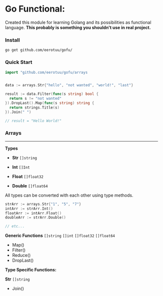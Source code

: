 # Go Functional:

Created this module for learning Golang and its possibilities as functional language.
**This probably is something you shouldn't use in real project.**

### Install

```
go get github.com/eerotuu/gofu/
```

### Quick Start

```go
import "github.com/eerotuu/gofu/arrays


data := arrays.Str{"hello", "not wanted", "world!", "last"}

result := data.Filter(func(s string) bool {
  return s != "not wanted"
}).DropLast().Map(func(s string) string {
  return strings.Title(s)
}).Join(" ")

// result = "Hello World!"
```

### Arrays

---

**Types**

- **Str** `[]string`

- **Int** `[]Int`

- **Float** `[]float32`

- **Double** `[]float64`

All types can be converted with each other using type methods.

```go
strArr := arrays.Str{"1", "5", "7"}
intArr := strArr.Int()
floatArr := intArr.Float()
doubleArr := strArr.Double()

// etc...
```

**Generic Functions** `[]string` `[]int` `[]float32` `[]float64`

- Map()
- Filter()
- Reduce()
- DropLast()

**Type Specific Functions:**

**Str** `[]string`

- Join()
